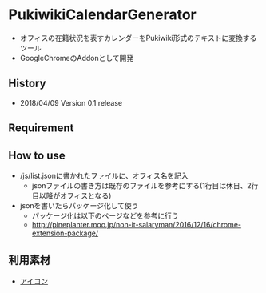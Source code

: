 # PukiwikiCalendarGenerator
- オフィスの在籍状況を表すカレンダーをPukiwiki形式のテキストに変換するツール
- GoogleChromeのAddonとして開発

History
------------
- 2018/04/09 Version 0.1 release 

Requirement
------------

How to use
------------

- /js/list.jsonに書かれたファイルに、オフィス名を記入
  - jsonファイルの書き方は既存のファイルを参考にする(1行目は休日、2行目以降がオフィスとなる)
- jsonを書いたらパッケージ化して使う
  - パッケージ化は以下のページなどを参考に行う
  - http://pineplanter.moo.jp/non-it-salaryman/2016/12/16/chrome-extension-package/

## 利用素材
- [アイコン](http://icooon-mono.com/12555-%E3%82%AB%E3%83%AC%E3%83%B3%E3%83%80%E3%83%BC%E3%82%A2%E3%82%A4%E3%82%B3%E3%83%B38/)
